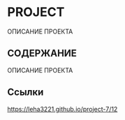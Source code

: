 # PROJECT
ОПИСАНИЕ ПРОЕКТА 

## СОДЕРЖАНИЕ 
ОПИСАНИЕ ПРОЕКТА 

## Ссылки
https://leha3221.github.io/project-7/12
